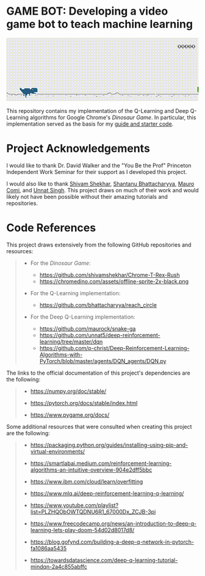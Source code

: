 <!-- omit in toc -->
# GAME BOT: Developing a video game bot to teach machine learning

![Here's a dino trained with the Deep Q-Learning algorithm!](/assets/dino_game_dql.gif "Dino with Deep Q-Learning!")

This repository contains my implementation of the Q-Learning and Deep Q-Learning algorithms for
Google Chrome's *Dinosaur Game*. In particular, this implementation served as the basis for my
[guide and starter code](https://github.com/EpiTorres/dino-game-rl).

# Project Acknowledgements

I would like to thank Dr. David Walker and the "You Be the Prof"
Princeton Independent Work Seminar for their support as I developed
this project.

I would also like to thank [Shivam Shekhar](https://github.com/shivamshekhar/Chrome-T-Rex-Rush), 
[Shantanu Bhattacharyya](https://github.com/bhattacharyya/reach_circle), 
[Mauro Comi](https://github.com/maurock/snake-ga),
and [Unnat Singh](https://github.com/unnat5/deep-reinforcement-learning/tree/master/dqn).
This project draws on much of their work and would likely not have
been possible without their amazing tutorials and repositories.

# Code References

This project draws extensively from the following GitHub
repositories and resources:

> - For the *Dinosaur Game*: 
>   - https://github.com/shivamshekhar/Chrome-T-Rex-Rush
>   - https://chromedino.com/assets/offline-sprite-2x-black.png
> 
> - For the Q-Learning implementation: 
>   - https://github.com/bhattacharyya/reach_circle
>
> - For the Deep Q-Learning implementation: 
>   - https://github.com/maurock/snake-ga
>   - https://github.com/unnat5/deep-reinforcement-learning/tree/master/dqn
>   - https://github.com/p-christ/Deep-Reinforcement-Learning-Algorithms-with-PyTorch/blob/master/agents/DQN_agents/DQN.py

The links to the official documentation of this project's dependencies 
are the following:

> - https://numpy.org/doc/stable/
>
> - https://pytorch.org/docs/stable/index.html
>
> - https://www.pygame.org/docs/

Some additional resources that were consulted when creating this project
are the following:

> - https://packaging.python.org/guides/installing-using-pip-and-virtual-environments/
>
> - https://smartlabai.medium.com/reinforcement-learning-algorithms-an-intuitive-overview-904e2dff5bbc
>
> - https://www.ibm.com/cloud/learn/overfitting
> 
> - https://www.mlq.ai/deep-reinforcement-learning-q-learning/
> 
> - https://www.youtube.com/playlist?list=PLZHQObOWTQDNU6R1_67000Dx_ZCJB-3pi
>
> - https://www.freecodecamp.org/news/an-introduction-to-deep-q-learning-lets-play-doom-54d02d8017d8/
>
> - https://blog.gofynd.com/building-a-deep-q-network-in-pytorch-fa1086aa5435
>
> - https://towardsdatascience.com/deep-q-learning-tutorial-mindqn-2a4c855abffc